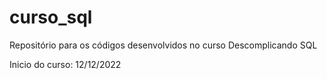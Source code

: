 # curso_sql
Repositório para os códigos desenvolvidos no curso Descomplicando SQL

Inicio do curso: 12/12/2022